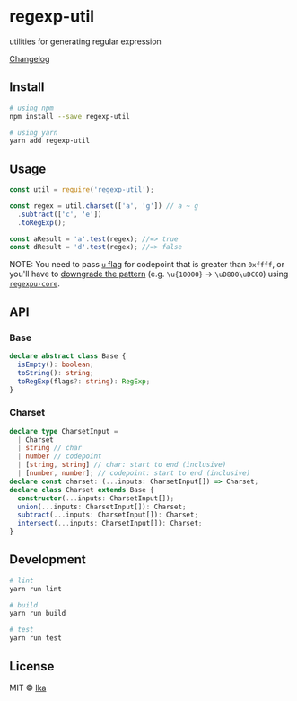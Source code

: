 # regexp-util

<!--
TODO(public)
[![npm](https://img.shields.io/npm/v/regexp-util.svg)](https://www.npmjs.com/package/regexp-util)
[![build](https://img.shields.io/travis/ikatyang/regexp-util/master.svg)](https://travis-ci.org/ikatyang/regexp-util/builds)
[![coverage](https://img.shields.io/codecov/c/github/ikatyang/regexp-util/master.svg)](https://codecov.io/gh/ikatyang/regexp-util)
-->

utilities for generating regular expression

[Changelog](https://github.com/ikatyang/regexp-util/blob/master/CHANGELOG.md)

## Install

```sh
# using npm
npm install --save regexp-util

# using yarn
yarn add regexp-util
```

## Usage

```ts
const util = require('regexp-util');

const regex = util.charset(['a', 'g']) // a ~ g
  .subtract(['c', 'e'])
  .toRegExp();

const aResult = 'a'.test(regex); //=> true
const dResult = 'd'.test(regex); //=> false
```

NOTE: You need to pass [`u` flag](https://developer.mozilla.org/en-US/docs/Web/JavaScript/Reference/Global_Objects/RegExp/unicode) for codepoint that is greater than `0xffff`, or you'll have to [downgrade the pattern](https://mathiasbynens.be/notes/javascript-encoding#surrogate-formulae) (e.g. `\u{10000}` -> `\uD800\uDC00`) using [`regexpu-core`](https://github.com/mathiasbynens/regexpu-core).

## API

### Base

```ts
declare abstract class Base {
  isEmpty(): boolean;
  toString(): string;
  toRegExp(flags?: string): RegExp;
}
```

### Charset

```ts
declare type CharsetInput =
  | Charset
  | string // char
  | number // codepoint
  | [string, string] // char: start to end (inclusive)
  | [number, number]; // codepoint: start to end (inclusive)
declare const charset: (...inputs: CharsetInput[]) => Charset;
declare class Charset extends Base {
  constructor(...inputs: CharsetInput[]);
  union(...inputs: CharsetInput[]): Charset;
  subtract(...inputs: CharsetInput[]): Charset;
  intersect(...inputs: CharsetInput[]): Charset;
}
```

## Development

```sh
# lint
yarn run lint

# build
yarn run build

# test
yarn run test
```

## License

MIT © [Ika](https://github.com/ikatyang)
